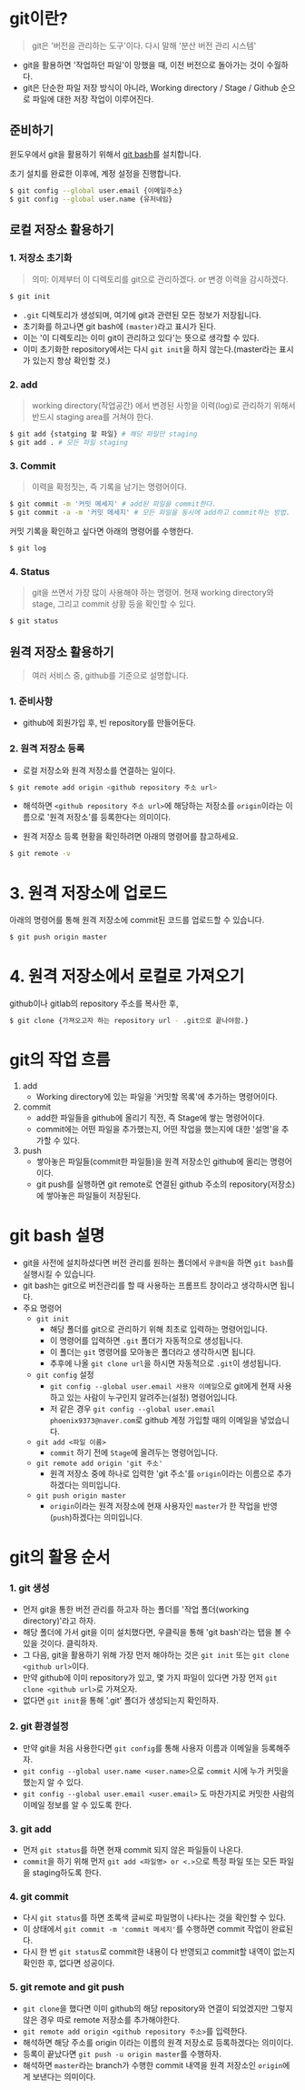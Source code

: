 # git이란?

>  git은 '버전을 관리하는 도구'이다. 다시 말해 '분산 버전 관리 시스템'

- git을 활용하면 '작업하던 파일'이 망했을 때, 이전 버전으로 돌아가는 것이 수월하다.
- git은 단순한 파일 저장 방식이 아니라, Working directory / Stage / Github 순으로 파일에 대한 저장 작업이 이루어진다.





## 준비하기

윈도우에서 git을 활용하기 위해서 [git bash](https://git-scm.com/downloads)를 설치합니다.

초기 설치를 완료한 이후에, 계정 설정을 진행합니다.

```sh
$ git config --global user.email {이메일주소}
$ git config --global user.name {유저네임}
```





## 로컬 저장소 활용하기

### 1. 저장소 초기화

> 의미: 이제부터 이 디렉토리를 git으로 관리하겠다. or 변경 이력을 감시하겠다.

```sh
$ git init
```

- `.git` 디렉토리가 생성되며, 여기에 git과 관련된 모든 정보가 저장됩니다.
- 초기화를 하고나면 git bash에 `(master)`라고 표시가 된다.
- 이는 '이 디렉토리는 이미 git이 관리하고 있다'는 뜻으로 생각할 수 있다. 
- 이미 초기화한 repository에서는 다시 `git init`을 하지 않는다.(master라는 표시가 있는지 항상 확인할 것.)



### 2. add

> working directory(작업공간) 에서 변경된 사항을 이력(log)로 관리하기 위해서 반드시 staging area를 거쳐야 한다.

```sh
$ git add {statging 할 파일} # 해당 파일만 staging
$ git add . # 모든 파일 staging
```



### 3. Commit

> 이력을 확정짓는, 즉 기록을 남기는 명령어이다.

```sh
$ git commit -m '커밋 메세지' # add된 파일을 commit한다.
$ git commit -a -m '커밋 메세지' # 모든 파일을 동시에 add하고 commit하는 방법.
```



커밋 기록을 확인하고 싶다면 아래의 명령어를 수행한다.

```sh
$ git log
```





### 4. Status

> git을 쓰면서 가장 많이 사용해야 하는 명령어. 현재 working directory와 stage, 그리고 commit 상황 등을 확인할 수 있다.

```sh
$ git status
```







## 원격 저장소 활용하기

>  여러 서비스 중, github를 기준으로 설명합니다.



### 1. 준비사항

- github에 회원가입 후, 빈 repository를 만들어둔다.



### 2. 원격 저장소 등록

- 로컬 저장소와 원격 저장소를 연결하는 일이다.

```sh
$ git remote add origin <github repository 주소 url>
```

- 해석하면 `<github repository 주소 url>`에 해당하는 저장소를 `origin`이라는 이름으로 '원격 저장소'를 등록한다는 의미이다.



- 원격 저장소 등록 현황을 확인하려면 아래의 명령어를 참고하세요.

```sh
$ git remote -v
```



# 3. 원격 저장소에 업로드

아래의 명령어를 통해 원격 저장소에 commit된 코드를 업로드할 수 있습니다.

```sh
$ git push origin master
```



# 4. 원격 저장소에서 로컬로 가져오기

github이나 gitlab의 repository 주소를 복사한 후,

```sh
$ git clone {가져오고자 하는 repository url - .git으로 끝나야함.}
```















# git의 작업 흐름

1. add 
   - Working directory에 있는 파일을 '커밋할 목록'에 추가하는 명령어이다.
2. commit
   - add한 파일들을 github에 올리기 직전, 즉 Stage에 쌓는 명령어이다. 
   - commit에는 어떤 파일을 추가했는지, 어떤 작업을 했는지에 대한 '설명'을 추가할 수 있다.
3. push 
   - 쌓아놓은 파일들(commit한 파일들)을 원격 저장소인 github에 올리는 명령어이다. 
   - git push를 실행하면 git remote로 연결된 github 주소의 repository(저장소)에 쌓아놓은 파일들이 저장된다.





# git bash 설명

- git을 사전에 설치하셨다면 버전 관리를 원하는 폴더에서 `우클릭`을 하면 `git bash`를 실행시킬 수 있습니다.
- git bash는 git으로 버전관리를 할 때 사용하는 프롬프트 창이라고 생각하시면 됩니다.
- 주요 명령어
  - `git init`
    -  해당 폴더를 git으로 관리하기 위해 최초로 입력하는 명령어입니다. 
    - 이 명령어를 입력하면 `.git` 폴더가 자동적으로 생성됩니다. 
    - 이 폴더는 `git` 명령어를 모아놓은 폴더라고 생각하시면 됩니다. 
    - 추후에 나올 `git clone url`을 하시면 자동적으로 `.git`이 생성됩니다.
  - `git config` 설정
    - `git config --global user.email 사용자 이메일`으로 git에게 현재 사용하고 있는 사람이 누구인지 알려주는(설정) 명령어입니다. 
    - 저 같은 경우 `git config --global user.email phoenix9373@naver.com`로 github 계정 가입할 때의 이메일을 넣었습니다.
  - `git add <파일 이름>`
    - `commit` 하기 전에 `Stage`에 올려두는 명령어입니다.
  - `git remote add origin 'git 주소'`
    - 원격 저장소 중에 하나로 입력한 'git 주소'를 `origin`이라는 이름으로 추가하겠다는 의미입니다.
  - `git push origin master`
    - `origin`이라는 원격 저장소에 현재 사용자인 `master`가 한 작업을 반영(`push`)하겠다는 의미입니다. 





# git의 활용 순서



### 1. git 생성

- 먼저 git을 통한 버전 관리를 하고자 하는 폴더를 '작업 폴더(working directory)'라고 하자.
- 해당 폴더에 가서 git을 이미 설치했다면, 우클릭을 통해 'git bash'라는 탭을 볼 수 있을 것이다. 클릭하자.
- 그 다음, git을 활용하기 위해 가장 먼저 해야하는 것은 `git init` 또는 `git clone <github url>`이다.
- 만약 github에 이미 repository가 있고, 몇 가지 파일이 있다면 가장 먼저 `git clone <github url>`로 가져오자.
- 없다면 `git init`을 통해 '.git' 폴더가 생성되는지 확인하자.



### 2. git 환경설정

- 만약 git을 처음 사용한다면 `git config`를 통해 사용자 이름과 이메일을 등록해주자.
- `git config --global user.name <user.name>`으로 `commit` 시에 누가 커밋을 했는지 알 수 있다.
- `git config --global user.email <user.email>` 도 마찬가지로 커밋한 사람의 이메일 정보를 알 수 있도록 한다.



### 3. git add

- 먼저  `git status`를 하면 현재 commit 되지 않은 파일들이 나온다.
- `commit`을 하기 위해 먼저 `git add <파일명> or <.>`으로 특정 파일 또는 모든 파일을 staging하도록 한다.



### 4. git commit

- 다시 `git status`를 하면 초록색 글씨로 파일명이 나타나는 것을 확인할 수 있다.
- 이 상태에서 `git commit -m 'commit 메세지'`를 수행하면 commit 작업이 완료된다.
- 다시 한 번 `git status`로 commit한 내용이 다 반영되고 commit할 내역이 없는지 확인한 후, 없다면 성공이다.



### 5. git remote and git push

- `git clone`을 했다면 이미 github의 해당 repository와 연결이 되었겠지만 그렇지 않은 경우 따로 remote 저장소를 추가해야한다.
- `git remote add origin <github repository 주소>`를 입력한다.
- 해석하면 해당 주소를 origin 이라는 이름의 원격 저장소로 등록하겠다는 의미이다.
- 등록이 끝났다면 `git push -u origin master`를 수행하자.
- 해석하면 `master`라는 branch가 수행한 commit 내역을 원격 저장소인 `origin`에게 보낸다는 의미이다.